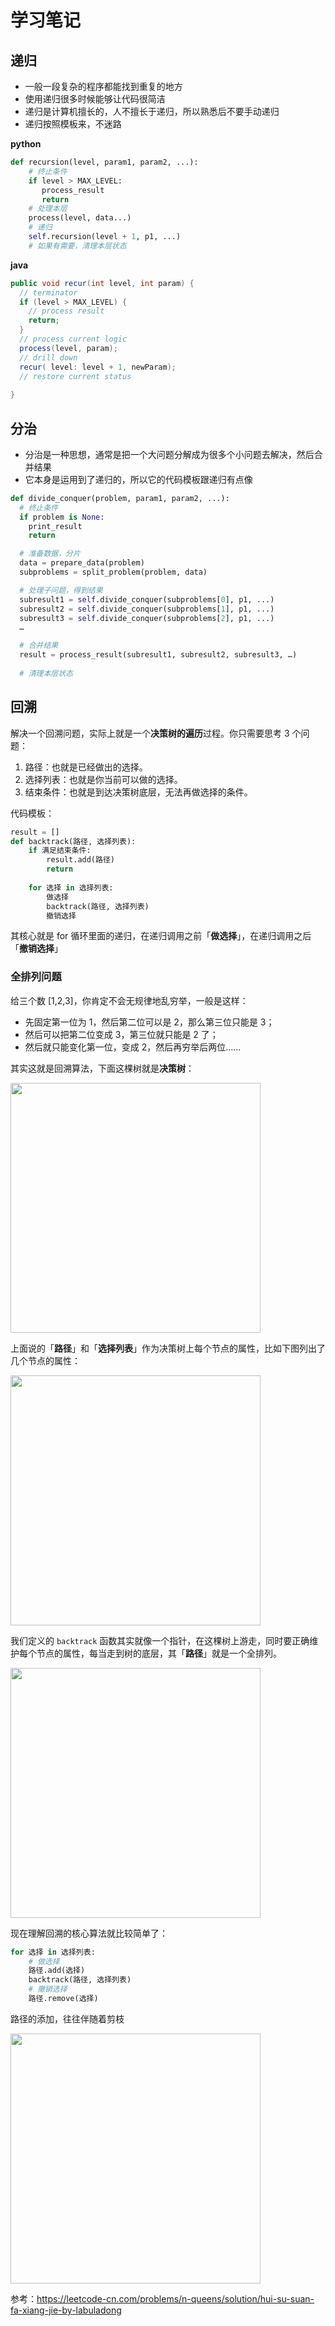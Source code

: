 # 学习笔记

## 递归
- 一般一段复杂的程序都能找到重复的地方
- 使用递归很多时候能够让代码很简洁
- 递归是计算机擅长的，人不擅长于递归，所以熟悉后不要手动递归
- 递归按照模板来，不迷路

**python**
```python
def recursion(level, param1, param2, ...): 
    # 终止条件
    if level > MAX_LEVEL: 
	   process_result 
	   return 
    # 处理本层
    process(level, data...) 
    # 递归 
    self.recursion(level + 1, p1, ...) 
    # 如果有需要，清理本层状态
```

**java**
```java
public void recur(int level, int param) { 
  // terminator 
  if (level > MAX_LEVEL) { 
    // process result 
    return; 
  }
  // process current logic 
  process(level, param); 
  // drill down 
  recur( level: level + 1, newParam); 
  // restore current status 
 
}
```

## 分治
- 分治是一种思想，通常是把一个大问题分解成为很多个小问题去解决，然后合并结果
- 它本身是运用到了递归的，所以它的代码模板跟递归有点像

```python
def divide_conquer(problem, param1, param2, ...): 
  # 终止条件 
  if problem is None: 
	print_result 
	return 

  # 准备数据，分片
  data = prepare_data(problem) 
  subproblems = split_problem(problem, data) 

  # 处理子问题，得到结果
  subresult1 = self.divide_conquer(subproblems[0], p1, ...) 
  subresult2 = self.divide_conquer(subproblems[1], p1, ...) 
  subresult3 = self.divide_conquer(subproblems[2], p1, ...) 
  …

  # 合并结果 
  result = process_result(subresult1, subresult2, subresult3, …)
	
  # 清理本层状态
```

## 回溯
解决一个回溯问题，实际上就是一个**决策树的遍历**过程。你只需要思考 3 个问题：
  1. 路径：也就是已经做出的选择。
  2. 选择列表：也就是你当前可以做的选择。
  3. 结束条件：也就是到达决策树底层，无法再做选择的条件。

代码模板：
``` python
result = []
def backtrack(路径, 选择列表):
    if 满足结束条件:
        result.add(路径)
        return
    
    for 选择 in 选择列表:
        做选择
        backtrack(路径, 选择列表)
        撤销选择
```

其核心就是 for 循环里面的递归，在递归调用之前「**做选择**」，在递归调用之后「**撤销选择**」

### 全排列问题

给三个数 [1,2,3]，你肯定不会无规律地乱穷举，一般是这样：

- 先固定第一位为 1，然后第二位可以是 2，那么第三位只能是 3；
- 然后可以把第二位变成 3，第三位就只能是 2 了；
- 然后就只能变化第一位，变成 2，然后再穷举后两位……

其实这就是回溯算法，下面这棵树就是**决策树**：

<img src="https://pic.leetcode-cn.com/717e30489d3d78f79c9b2d75ed5da913d853cd344fe3335e39fcfc319a231cf2-file_1575263105327" width="400px">

上面说的「**路径**」和「**选择列表**」作为决策树上每个节点的属性，比如下图列出了几个节点的属性：

<img src="https://pic.leetcode-cn.com/c7d8716a279071f9eaa806dc4ede58f280b17fd643e968a921056d0de3dc65c0-file_1575263105332" width="400px">

我们定义的 `backtrack` 函数其实就像一个指针，在这棵树上游走，同时要正确维护每个节点的属性，每当走到树的底层，其「**路径**」就是一个全排列。

<img src="https://pic.leetcode-cn.com/be9396dfb1e87d8f0db66d582d12f9f5ed569b630338bfe0377de938ffa0dc2c-file_1575263105330" width="400px">

现在理解回溯的核心算法就比较简单了：
``` python
for 选择 in 选择列表:
    # 做选择
    路径.add(选择)
    backtrack(路径, 选择列表)
    # 撤销选择
    路径.remove(选择)
```

路径的添加，往往伴随着剪枝

<img src="https://pic.leetcode-cn.com/d3feae35b7d1d6c9e5a48230d200c2b27106b53abb57fbd244a1fd549416b400-file_1575263105333" width="400px">

参考：https://leetcode-cn.com/problems/n-queens/solution/hui-su-suan-fa-xiang-jie-by-labuladong
